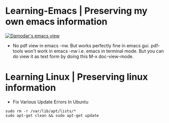 # Learning-Emacs | Preserving my own emacs information

[![Damodar's emacs view]()](https://physicslog.com "Visit my blog")

- No pdf view in emacs -nw. But works perfectly fine in emacs gui. pdf-tools won't work in emacs -nw i.e. emacs in terminal mode. But you can do view it as text form by doing this M-x doc-view-mode. 


# Learning Linux | Preserving linux information

- Fix Various Update Errors In Ubuntu 
```
sudo rm -r /var/lib/apt/lists/*
sudo apt-get clean && sudo apt-get update
```
